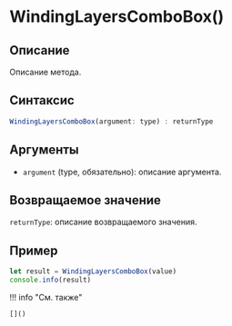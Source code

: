 # WindingLayersComboBox()

## Описание
Описание метода.

## Синтаксис
```javascript
WindingLayersComboBox(argument: type) : returnType
```

## Аргументы
- `argument` (type, обязательно): описание аргумента.

## Возвращаемое значение
`returnType`: описание возвращаемого значения.

## Пример
```javascript linenums="1"
let result = WindingLayersComboBox(value)
console.info(result)
```

!!! info "См. также"

    []()

